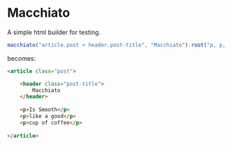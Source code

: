 # Macchiato

A simple html builder for testing.

``` js
macchiato("article.post > header.post-title", "Macchiato").root("p, p, p", "Is smooth", "like a good", "cup of coffee").serve()
```

becomes:

``` html
<article class="post">

    <header class="post-title">
        Macchiato
    </header>
    
    <p>Is Smooth</p>    
    <p>like a good</p>    
    <p>cup of coffee</p>    
    
</article>
```
